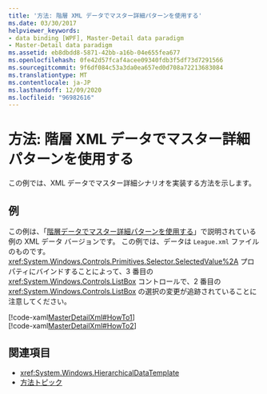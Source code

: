 ```yaml
---
title: '方法: 階層 XML データでマスター詳細パターンを使用する'
ms.date: 03/30/2017
helpviewer_keywords:
- data binding [WPF], Master-Detail data paradigm
- Master-Detail data paradigm
ms.assetid: eb8dbdd8-5871-42bb-a16b-04e655fea677
ms.openlocfilehash: 0fe42d57fcaf4acee09340fdb3f5df73d7291566
ms.sourcegitcommit: 9f6df084c53a3da0ea657ed0d708a72213683084
ms.translationtype: MT
ms.contentlocale: ja-JP
ms.lasthandoff: 12/09/2020
ms.locfileid: "96982616"
---
```

# <a name="how-to-use-the-master-detail-pattern-with-hierarchical-xml-data"></a>方法: 階層 XML データでマスター詳細パターンを使用する
この例では、XML データでマスター詳細シナリオを実装する方法を示します。  
  
## <a name="example"></a>例  
 この例は、「[階層データでマスター詳細パターンを使用する](how-to-use-the-master-detail-pattern-with-hierarchical-data.md)」で説明されている例の XML データ バージョンです。 この例では、データは `League.xml` ファイルのものです。 <xref:System.Windows.Controls.Primitives.Selector.SelectedValue%2A> プロパティにバインドすることによって、3 番目の <xref:System.Windows.Controls.ListBox> コントロールで、2 番目の <xref:System.Windows.Controls.ListBox> の選択の変更が追跡されていることに注意してください。  
  
 [!code-xaml[MasterDetailXml#HowTo1](~/samples/snippets/csharp/VS_Snippets_Wpf/MasterDetailXml/CS/Window1.xaml#howto1)]  
[!code-xaml[MasterDetailXml#HowTo2](~/samples/snippets/csharp/VS_Snippets_Wpf/MasterDetailXml/CS/Window1.xaml#howto2)]  
  
## <a name="see-also"></a>関連項目

- <xref:System.Windows.HierarchicalDataTemplate>
- [方法トピック](data-binding-how-to-topics.md)
